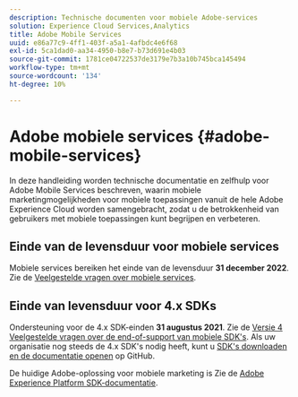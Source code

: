 ```yaml
---
description: Technische documenten voor mobiele Adobe-services
solution: Experience Cloud Services,Analytics
title: Adobe Mobile Services
uuid: e86a77c9-4ff1-403f-a5a1-4afbdc4e6f68
exl-id: 5ca1dad0-aa34-4950-b8e7-b73d691e4b03
source-git-commit: 1781ce04722537de3179e7b3a10b745bca145494
workflow-type: tm+mt
source-wordcount: '134'
ht-degree: 10%

---
```


# Adobe mobiele services {#adobe-mobile-services}

In deze handleiding worden technische documentatie en zelfhulp voor Adobe Mobile Services beschreven, waarin mobiele marketingmogelijkheden voor mobiele toepassingen vanuit de hele Adobe Experience Cloud worden samengebracht, zodat u de betrokkenheid van gebruikers met mobiele toepassingen kunt begrijpen en verbeteren.

## Einde van de levensduur voor mobiele services

Mobiele services bereiken het einde van de levensduur **31 december 2022**. Zie de [Veelgestelde vragen over mobiele services](eol.md).

## Einde van levensduur voor 4.x SDKs

Ondersteuning voor de 4.x SDK-einden **31 augustus 2021**. Zie de [Versie 4 Veelgestelde vragen over de end-of-support van mobiele SDK&#39;s](https://aep-sdks.gitbook.io/docs/version-4-sdk-end-of-support-faq). Als uw organisatie nog steeds de 4.x SDK&#39;s nodig heeft, kunt u [SDK&#39;s downloaden en de documentatie openen](https://github.com/Adobe-Marketing-Cloud/mobile-services) op GitHub.

De huidige Adobe-oplossing voor mobiele marketing is Zie de [Adobe Experience Platform SDK-documentatie](https://aep-sdks.gitbook.io/docs/).
